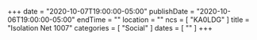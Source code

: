 +++
date = "2020-10-07T19:00:00-05:00"
publishDate = "2020-10-06T19:00:00-05:00"
endTime = ""
location = ""
ncs = [ "KA0LDG" ]
title = "Isolation Net 1007"
categories = [ "Social" ]
dates = [ "" ]
+++
